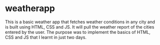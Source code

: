 # weatherapp
This is a basic weather app that fetches weather conditions in any city and is built using HTML, CSS and JS. It will pull the weather report of the cities entered by the user. 
The purpose was to implement the basics of HTML, CSS and JS that I learnt in just two days.
